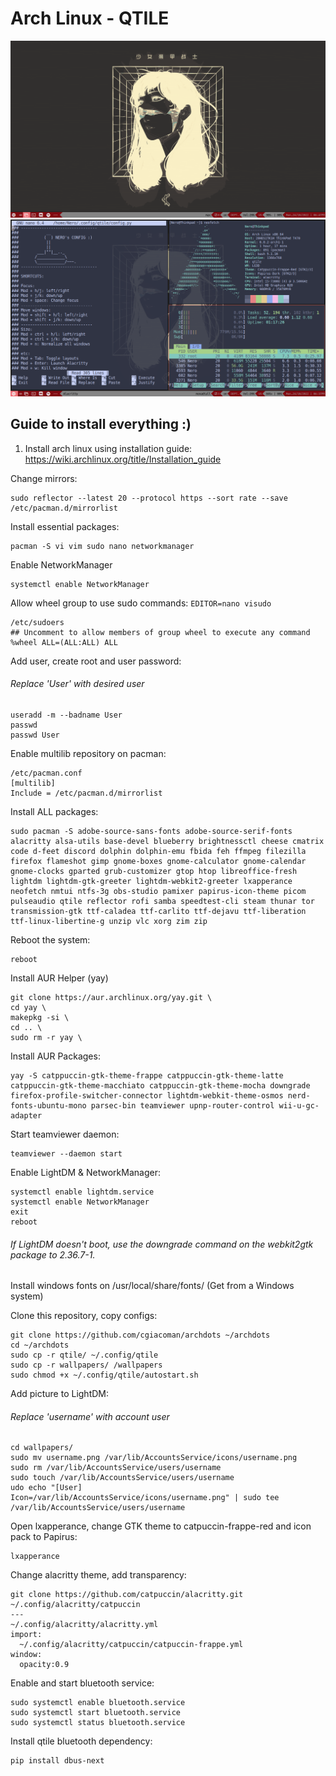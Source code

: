 # Arch Linux - QTILE
![Qtile](/qtile/screenshot1.png)
![Qtile](/qtile/screenshot.png)
## Guide to install everything :)

1. Install arch linux using installation guide:
https://wiki.archlinux.org/title/Installation_guide

Change mirrors:
```
sudo reflector --latest 20 --protocol https --sort rate --save /etc/pacman.d/mirrorlist
```
Install essential packages:
```
pacman -S vi vim sudo nano networkmanager
```
Enable NetworkManager
```
systemctl enable NetworkManager
```
Allow wheel group to use sudo commands:
```EDITOR=nano visudo```
```
/etc/sudoers
## Uncomment to allow members of group wheel to execute any command
%wheel ALL=(ALL:ALL) ALL
```
Add user, create root and user password:
###### Replace 'User' with desired user ###### 
```
useradd -m --badname User
passwd 
passwd User
```

Enable multilib repository on pacman:
```
/etc/pacman.conf
[multilib]
Include = /etc/pacman.d/mirrorlist
```

Install ALL packages:
```
sudo pacman -S adobe-source-sans-fonts adobe-source-serif-fonts alacritty alsa-utils base-devel blueberry brightnessctl cheese cmatrix code d-feet discord dolphin dolphin-emu fbida feh ffmpeg filezilla firefox flameshot gimp gnome-boxes gnome-calculator gnome-calendar gnome-clocks gparted grub-customizer gtop htop libreoffice-fresh lightdm lightdm-gtk-greeter lightdm-webkit2-greeter lxapperance neofetch nmtui ntfs-3g obs-studio pamixer papirus-icon-theme picom pulseaudio qtile reflector rofi samba speedtest-cli steam thunar tor transmission-gtk ttf-caladea ttf-carlito ttf-dejavu ttf-liberation ttf-linux-libertine-g unzip vlc xorg zim zip
```
Reboot the system:
```
reboot
```
Install AUR Helper (yay)
```
git clone https://aur.archlinux.org/yay.git \
cd yay \
makepkg -si \
cd .. \
sudo rm -r yay \
```
Install AUR Packages: 
```
yay -S catppuccin-gtk-theme-frappe catppuccin-gtk-theme-latte catppuccin-gtk-theme-macchiato catppuccin-gtk-theme-mocha downgrade firefox-profile-switcher-connector lightdm-webkit-theme-osmos nerd-fonts-ubuntu-mono parsec-bin teamviewer upnp-router-control wii-u-gc-adapter
```
Start teamviewer daemon:
```
teamviewer --daemon start
```
Enable LightDM & NetworkManager:
```
systemctl enable lightdm.service
systemctl enable NetworkManager
exit
reboot
```

###### If LightDM doesn't boot, use the downgrade command on the webkit2gtk package to 2.36.7-1.
Install windows fonts on /usr/local/share/fonts/ (Get from a Windows system)

Clone this repository, copy configs:
```
git clone https://github.com/cgiacoman/archdots ~/archdots
cd ~/archdots
sudo cp -r qtile/ ~/.config/qtile
sudo cp -r wallpapers/ /wallpapers
sudo chmod +x ~/.config/qtile/autostart.sh
```
Add picture to LightDM:
###### Replace 'username' with account user
```
cd wallpapers/
sudo mv username.png /var/lib/AccountsService/icons/username.png
sudo rm /var/lib/AccountsService/users/username
sudo touch /var/lib/AccountsService/users/username
udo echo "[User]
Icon=/var/lib/AccountsService/icons/username.png" | sudo tee /var/lib/AccountsService/users/username
```
Open lxapperance, change GTK theme to catpuccin-frappe-red and icon pack to Papirus:
```
lxapperance
```
Change alacritty theme, add transparency:
```
git clone https://github.com/catpuccin/alacritty.git ~/.config/alacritty/catpuccin
---
~/.config/alacritty/alacritty.yml
import:
  ~/.config/alacritty/catpuccin/catpuccin-frappe.yml
window:
  opacity:0.9
```

Enable and start bluetooth service:
```
sudo systemctl enable bluetooth.service
sudo systemctl start bluetooth.service
sudo systemctl status bluetooth.service
```
Install qtile bluetooth dependency:
```
pip install dbus-next
```
